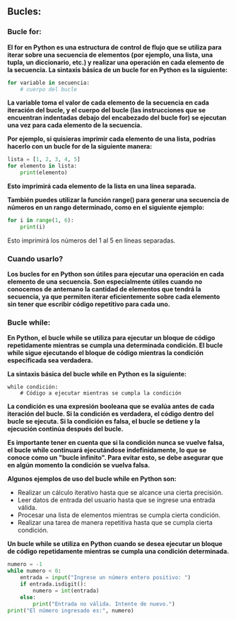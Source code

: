 ## Bucles:

### Bucle for:


__El for en Python es una estructura de control de flujo que se utiliza para iterar sobre una secuencia de elementos (por ejemplo, una lista, una tupla, un diccionario, etc.) y realizar una operación en cada elemento de la secuencia. La sintaxis básica de un bucle for en Python es la siguiente:__


``` python
for variable in secuencia:
    # cuerpo del bucle
```

__La variable toma el valor de cada elemento de la secuencia en cada iteración del bucle, y el cuerpo del bucle (las instrucciones que se encuentran indentadas debajo del encabezado del bucle for) se ejecutan una vez para cada elemento de la secuencia.__

__Por ejemplo, si quisieras imprimir cada elemento de una lista, podrías hacerlo con un bucle for de la siguiente manera:__

``` python
lista = [1, 2, 3, 4, 5]
for elemento in lista:
    print(elemento)
```

__Esto imprimirá cada elemento de la lista en una línea separada.__

__También puedes utilizar la función range() para generar una secuencia de números en un rango determinado, como en el siguiente ejemplo:__

``` python
for i in range(1, 6):
    print(i)
```

Esto imprimirá los números del 1 al 5 en líneas separadas.

### Cuando usarlo?

__Los bucles for en Python son útiles para ejecutar una operación en cada elemento de una secuencia. Son especialmente útiles cuando no conocemos de antemano la cantidad de elementos que tendrá la secuencia, ya que permiten iterar eficientemente sobre cada elemento sin tener que escribir código repetitivo para cada uno.__


### Bucle while:

__En Python, el bucle while se utiliza para ejecutar un bloque de código repetidamente mientras se cumpla una determinada condición. El bucle while sigue ejecutando el bloque de código mientras la condición especificada sea verdadera.__

__La sintaxis básica del bucle while en Python es la siguiente:__

```
while condición:
    # Código a ejecutar mientras se cumpla la condición
```


__La condición es una expresión booleana que se evalúa antes de cada iteración del bucle. Si la condición es verdadera, el código dentro del bucle se ejecuta. Si la condición es falsa, el bucle se detiene y la ejecución continúa después del bucle.__

__Es importante tener en cuenta que si la condición nunca se vuelve falsa, el bucle while continuará ejecutándose indefinidamente, lo que se conoce como un "bucle infinito". Para evitar esto, se debe asegurar que en algún momento la condición se vuelva falsa.__

__Algunos ejemplos de uso del bucle while en Python son:__

- Realizar un cálculo iterativo hasta que se alcance una cierta precisión.
- Leer datos de entrada del usuario hasta que se ingrese una entrada válida.
- Procesar una lista de elementos mientras se cumpla cierta condición.
- Realizar una tarea de manera repetitiva hasta que se cumpla cierta condición.

__Un bucle while se utiliza en Python cuando se desea ejecutar un bloque de código repetidamente mientras se cumpla una condición determinada.__

``` python
numero = -1
while numero < 0:
    entrada = input("Ingrese un número entero positivo: ")
    if entrada.isdigit():
        numero = int(entrada)
    else:
        print("Entrada no válida. Intente de nuevo.")
print("El número ingresado es:", numero)

```